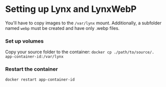 # Setting up Lynx and LynxWebP
You'll have to copy images to the ``/var/lynx`` mount. Additionally, a subfolder named ``webp`` must be created and have only .webp files.
### Set up volumes
Copy your source folder to the container:
``docker cp ./path/to/source/. app-container-id:/var/lynx``

### Restart the container
``docker restart app-container-id``